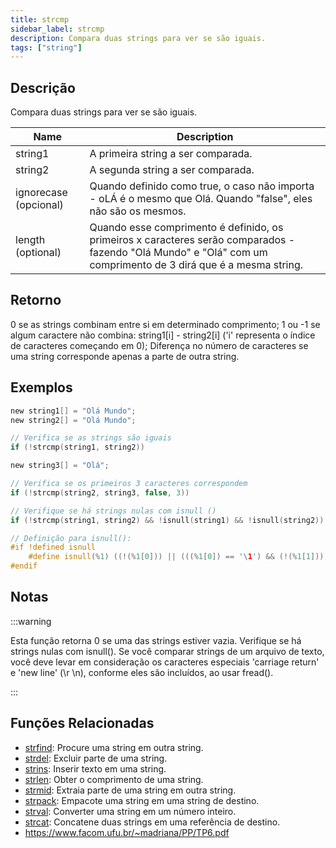 ```yaml
---
title: strcmp
sidebar_label: strcmp
description: Compara duas strings para ver se são iguais.
tags: ["string"]
---
```


<LowercaseNote />

## Descrição

Compara duas strings para ver se são iguais.

| Name                  | Description                                                                                                                                                        |
| --------------------- | ------------------------------------------------------------------------------------------------------------------------------------------------------------------ |
| string1               | A primeira string a ser comparada.                                                                                                                                 |
| string2               | A segunda string a ser comparada.                                                                                                                                  |
| ignorecase (opcional) | Quando definido como true, o caso não importa - oLÁ é o mesmo que Olá. Quando "false", eles não são os mesmos.                                                     |
| length (optional)     | Quando esse comprimento é definido, os primeiros x caracteres serão comparados - fazendo "Olá Mundo" e "Olá" com um comprimento de 3 dirá que é a mesma string.    |

## Retorno

0 se as strings combinam entre si em determinado comprimento; 
1 ou -1 se algum caractere não combina: string1[i] - string2[i] ('i' representa o índice de caracteres começando em 0); Diferença no número de caracteres se uma string corresponde apenas a parte de outra string.

## Exemplos

```c
new string1[] = "Olá Mundo";
new string2[] = "Olá Mundo";

// Verifica se as strings são iguais
if (!strcmp(string1, string2))

new string3[] = "Olá";

// Verifica se os primeiros 3 caracteres correspondem
if (!strcmp(string2, string3, false, 3))

// Verifique se há strings nulas com isnull ()
if (!strcmp(string1, string2) && !isnull(string1) && !isnull(string2))

// Definição para isnull():
#if !defined isnull
    #define isnull(%1) ((!(%1[0])) || (((%1[0]) == '\1') && (!(%1[1]))))
#endif
```

## Notas

:::warning

Esta função retorna 0 se uma das strings estiver vazia. Verifique se há strings nulas com isnull(). Se você comparar strings de um arquivo de texto, você deve levar em consideração os caracteres especiais 'carriage return' e 'new line' (\r \n), conforme eles são incluídos, ao usar fread().

:::

## Funções Relacionadas

- [strfind](strfind): Procure uma string em outra string.
- [strdel](strdel): Excluir parte de uma string.
- [strins](../function/strins): Inserir texto em uma string.
- [strlen](../function/strlen): Obter o comprimento de uma string.
- [strmid](strmid): Extraia parte de uma string em outra string.
- [strpack](strpack): Empacote uma string em uma string de destino.
- [strval](strval): Converter uma string em um número inteiro.
- [strcat](strcat): Concatene duas strings em uma referência de destino.
- https://www.facom.ufu.br/~madriana/PP/TP6.pdf
